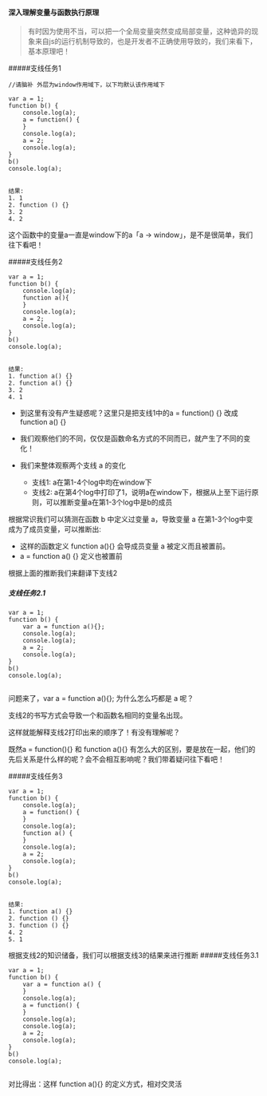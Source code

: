 #### 深入理解变量与函数执行原理

> 有时因为使用不当，可以把一个全局变量突然变成局部变量，这种诡异的现象来自js的运行机制导致的，也是开发者不正确使用导致的，我们来看下，基本原理吧！

#####支线任务1
```
//请脑补 外层为window作用域下，以下均默认该作用域下

var a = 1;
function b() {
	console.log(a);
	a = function() {
	}
	console.log(a);
	a = 2;
	console.log(a);
}
b()
console.log(a);		
	
```

```
结果:
1. 1
2. function () {}
3. 2
4. 2

```
这个函数中的变量a一直是window下的a「a -> window」，是不是很简单，我们往下看吧！

#####支线任务2

```
var a = 1;
function b() {
	console.log(a);
	function a(){
	}
	console.log(a);
	a = 2;
	console.log(a);
}
b()
console.log(a);		
	
```

```
结果:
1. function a() {}
2. function a() {}
3. 2
4. 1

```
* 到这里有没有产生疑惑呢？这里只是把支线1中的a = function() {} 改成 function a() {}

* 我们观察他们的不同，仅仅是函数命名方式的不同而已，就产生了不同的变化！

* 我们来整体观察两个支线 a 的变化

	* 支线1: a在第1-4个log中均在window下
	* 支线2: a在第4个log中打印了1，说明a在window下，根据从上至下运行原则，可以推断变量a在第1-3个log中是b的成员
	
根据常识我们可以猜测在函数 b 中定义过变量 a，导致变量 a 在第1-3个log中变成为了成员变量，可以推断出:

* 这样的函数定义 function a(){} 会导成员变量 a 被定义而且被置前。
* a = function a() {} 定义也被置前

根据上面的推断我们来翻译下支线2

##### 支线任务2.1
```
var a = 1;
function b() {
	var a = function a(){};
	console.log(a);
	console.log(a);
	a = 2;
	console.log(a);
}
b()
console.log(a);
	
```
问题来了，var a = function a(){}; 为什么怎么巧都是 a 呢？

支线2的书写方式会导致一个和函数名相同的变量名出现。

这样就能解释支线2打印出来的顺序了！有没有理解呢？

既然a = function(){} 和 function a(){} 有怎么大的区别，要是放在一起，他们的先后关系是什么样的呢？会不会相互影响呢？我们带着疑问往下看吧！

#####支线任务3
```
var a = 1;
function b() {
	console.log(a);
	a = function() {
	}
	console.log(a);
	function a() {
	}
	console.log(a);
	a = 2;
	console.log(a);
}
b()
console.log(a);		
	
```

```
结果:
1. function a() {}
2. function () {}
3. function () {}
4. 2
5. 1

```

根据支线2的知识储备，我们可以根据支线3的结果来进行推断
#####支线任务3.1

```
var a = 1;
function b() {
	var a = function a() {
	}
	console.log(a);
	a = function() {
	}
	console.log(a);
	console.log(a);
	a = 2;
	console.log(a);
}
b()
console.log(a);		
	
```

对比得出：这样 function a(){} 的定义方式，相对交灵活